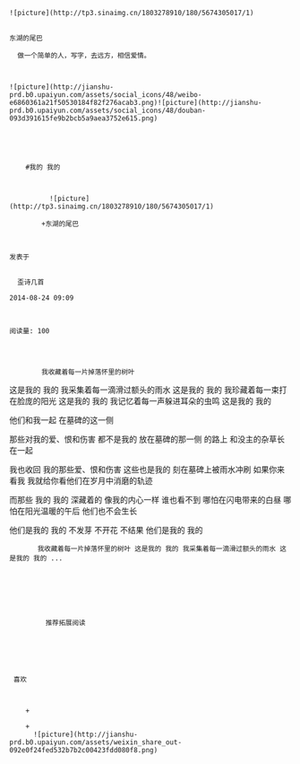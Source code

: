 
    
  
    ![picture](http://tp3.sinaimg.cn/1803278910/180/5674305017/1)
    

    东湖的尾巴
  
      做一个简单的人，写字，去远方，相信爱情。

  
  
    ![picture](http://jianshu-prd.b0.upaiyun.com/assets/social_icons/48/weibo-e6860361a21f50530184f82f276acab3.png)![picture](http://jianshu-prd.b0.upaiyun.com/assets/social_icons/48/douban-093d391615fe9b2bcb5a9aea3752e615.png)
  


    
      
        #我的 我的
        
          
            
              ![picture](http://tp3.sinaimg.cn/1803278910/180/5674305017/1)
            
            +东湖的尾巴
        
        
    
    发表于 

    
      歪诗几首

    2014-08-24 09:09

    

    阅读量: 100
  


        
            我收藏着每一片掉落怀里的树叶
这是我的 我的
我采集着每一滴滑过额头的雨水
这是我的 我的
我珍藏着每一束打在脸庞的阳光
这是我的 我的
我记忆着每一声躲进耳朵的虫鸣
这是我的 我的

  他们和我一起
在墓碑的这一侧

  那些对我的爱、恨和伤害
都不是我的
放在墓碑的那一侧
的路上
和没主的杂草长在一起

  我也收回
我的那些爱、恨和伤害
这些也是我的
刻在墓碑上被雨水冲刷
如果你来看我
我就给你看他们在岁月中消磨的轨迹

  而那些 我的 我的
深藏着的
像我的内心一样
谁也看不到
哪怕在闪电带来的白昼
哪怕在阳光温暖的午后
他们也不会生长

  他们是我的 我的
不发芽 不开花 不结果
他们是我的 我的


        
           我收藏着每一片掉落怀里的树叶 这是我的 我的 我采集着每一滴滑过额头的雨水 这是我的 我的 ...
      
    
    
      
      
      
          
             推荐拓展阅读
        
      
    
    
      
          
     喜欢

      
      
        +
                  
        +
          ![picture](http://jianshu-prd.b0.upaiyun.com/assets/weixin_share_out-092e0f24fed532b7b2c00423fdd080f8.png)
        
      
    
  


